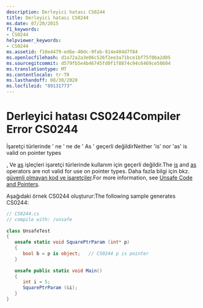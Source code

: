 ```yaml
---
description: Derleyici hatası CS0244
title: Derleyici hatası CS0244
ms.date: 07/20/2015
f1_keywords:
- CS0244
helpviewer_keywords:
- CS0244
ms.assetid: f10e4479-ed6e-40dc-9fab-914e404d7f84
ms.openlocfilehash: d1a72a2a3e06c526f2ee3a71bce1bf75f0ba2d05
ms.sourcegitcommit: d579fb5e4b46745fd0f1f8874c94c6469ce58604
ms.translationtype: MT
ms.contentlocale: tr-TR
ms.lasthandoff: 08/30/2020
ms.locfileid: "89131773"
---
```

# <a name="compiler-error-cs0244"></a><span data-ttu-id="b7c3f-103">Derleyici hatası CS0244</span><span class="sxs-lookup"><span data-stu-id="b7c3f-103">Compiler Error CS0244</span></span>
<span data-ttu-id="b7c3f-104">İşaretçi türlerinde ' ne ' ne de ' As ' geçerli değildir</span><span class="sxs-lookup"><span data-stu-id="b7c3f-104">Neither 'is' nor 'as' is valid on pointer types</span></span>  
  
 <span data-ttu-id="b7c3f-105">[,](../language-reference/operators/type-testing-and-cast.md#is-operator) Ve [as](../language-reference/operators/type-testing-and-cast.md#as-operator) işleçleri işaretçi türlerinde kullanım için geçerli değildir.</span><span class="sxs-lookup"><span data-stu-id="b7c3f-105">The [is](../language-reference/operators/type-testing-and-cast.md#is-operator) and [as](../language-reference/operators/type-testing-and-cast.md#as-operator) operators are not valid for use on pointer types.</span></span> <span data-ttu-id="b7c3f-106">Daha fazla bilgi için bkz. [güvenli olmayan kod ve işaretçiler](../programming-guide/unsafe-code-pointers/index.md).</span><span class="sxs-lookup"><span data-stu-id="b7c3f-106">For more information, see [Unsafe Code and Pointers](../programming-guide/unsafe-code-pointers/index.md).</span></span>  
  
 <span data-ttu-id="b7c3f-107">Aşağıdaki örnek CS0244 oluşturur:</span><span class="sxs-lookup"><span data-stu-id="b7c3f-107">The following sample generates CS0244:</span></span>  
  
```csharp  
// CS0244.cs  
// compile with: /unsafe  
  
class UnsafeTest  
{  
   unsafe static void SquarePtrParam (int* p)  
   {  
      bool b = p is object;   // CS0244 p is pointer  
   }  
  
   unsafe public static void Main()  
   {  
      int i = 5;  
      SquarePtrParam (&i);  
   }  
}  
```
